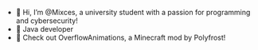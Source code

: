 - 👋 Hi, I’m @Mixces, a university student with a passion for programming and cybersecurity!
- 🌱 Java developer
- 🦨 Check out OverflowAnimations, a Minecraft mod by Polyfrost!

<!---
Mixces/Mixces is a ✨ special ✨ repository because its `README.md` (this file) appears on your GitHub profile.
You can click the Preview link to take a look at your changes.
--->
